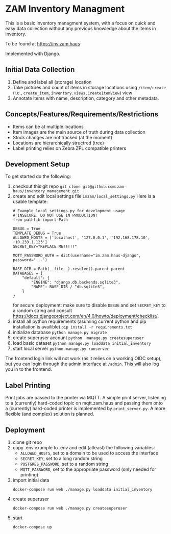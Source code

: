 # ZAM Inventory Managment

This is a basic inventory managment system, with a focus on quick and easy data collection without any previous knowledge about the items in inventory.

To be found at https://inv.zam.haus

Implemented with Django.

## Initial Data Collection
1. Define and label all (storage) location
2. Take pictures and count of items in storage locations
   using `/item/create` (i.e., `create_item`, `inventory.views.CreateItemView`) view
3. Annotate items with name, description, category and other metadata.

## Concepts/Features/Requirements/Restrictions
* Items can be at multiple locations
* Item images are the main source of truth during data collection
* Stock changes are not tracked (at the moment)
* Locations are hierarchically structred (tree)
* Label printing relies on Zebra ZPL compatible printers

## Development Setup
To get started do the following:
1. checkout this git repo
    `git clone git@github.com:zam-haus/inventory_management.git`
2. create and edit local settings file
    `imzam/local_settings.py`
    Here is a usable template:
    ```
    # Example local_settings.py for development usage
    # INSECURE, DO NOT USE IN PRODUCTION!
    from pathlib import Path

    DEBUG = True
    TEMPLATE_DEBUG = True
    ALLOWED_HOSTS = ['localhost', '127.0.0.1', '192.168.178.10', '10.233.1.123']
    SECRET_KEY="REPLACE ME!!!!!"

    MQTT_PASSWORD_AUTH = dict(username="im.zam.haus-django", password='...')

    BASE_DIR = Path(__file__).resolve().parent.parent
    DATABASES = {
        "default": {
            "ENGINE": "django.db.backends.sqlite3",
            "NAME": BASE_DIR / "db.sqlite3",
        }
    }
    ```
    for secure deployment: make sure to disable `DEBUG` and set `SECRET_KEY` to a random string and consult https://docs.djangoproject.com/en/4.0/howto/deployment/checklist/.
3. install all python requirements (asuming current python and pip installation is availible)
    `pip install -r requirements.txt`
4. initialize database
    `python manage.py migrate`
5. create superuser account
    `python  manage.py createsuperuser`
6. load basic dataset
    `python manage.py loaddata initial_inventory`
7. start local server
    `python manage.py runserver`

The frontend login link will not work (as it relies on a working OIDC setup), but you can login through the admin interface at `/admin`. This will also log you in to the frontend.

## Label Printing
Print jobs are passed to the printer via MQTT. A simple print server, listening to a (currently) hard-coded topic on mqtt.zam.haus and passing them onto a (currently) hard-coded printer is implemented by `print_server.py`. A more flexible (and complex) solution is planned.


## Deployment

1. clone git repo
2. copy .env.example to .env and edit (atleast) the following variables:
   * `ALLOWED_HOSTS`, set to a domain to be used to access the interface
   * `SECRET_KEY`, set to a long random string
   * `POSTGRES_PASSWORD`, set to a random string
   * `MQTT_PASSWORD`, set to the appropriate password (only needed for printing)
2. import initial data
    ```
    docker-compose run web ./manage.py loaddata initial_inventory
    ```
4. create superuser
    ```
    docker-compose run web ./manage.py createsuperuser
    ```
5. start
    ```
    docker-compose up
    ```

